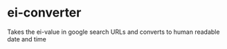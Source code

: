 # ei-converter
Takes the ei-value in google search URLs and converts to human readable date and time
